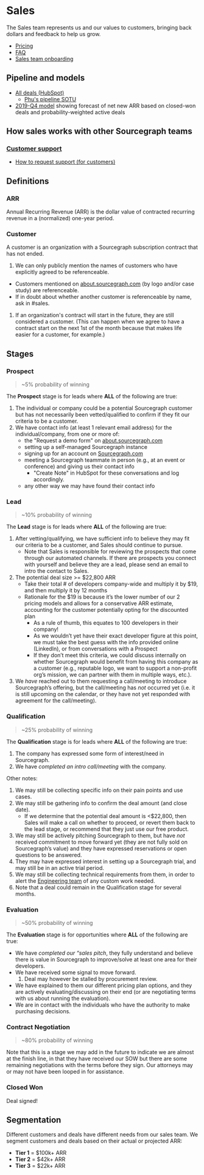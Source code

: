 # Sales

The Sales team represents us and our values to customers, bringing back dollars and feedback to help us grow.

- [Pricing](https://about.sourcegraph.com/pricing)
- [FAQ](faq.md)
- [Sales team onboarding](onboarding/index.md)

## Pipeline and models

- [All deals (HubSpot)](https://app.hubspot.com/contacts/2762526/deals/board/view/all/)
   - [Phu's pipeline SOTU](https://docs.google.com/spreadsheets/d/1cI-uwtftjes3Im4k63oLTZiPK5c2OPO18vvND6iGESw/edit#gid=0)
- [2019-Q4 model](https://docs.google.com/spreadsheets/d/1Ao3Nqw6gH3yAuZtICV3xo35kKKnI9oKXnvPuTQ0Fh9c/edit#gid=665660264) showing forecast of net new ARR based on closed-won deals and probability-weighted active deals

## How sales works with other Sourcegraph teams

### [Customer support](../support/index.md)

- [How to request support (for customers)](../support/index.md#how-to-get-support-for-customers)

## Definitions

### ARR

Annual Recurring Revenue (ARR) is the dollar value of contracted recurring revenue in a (normalized) one-year period.

### Customer

A customer is an organization with a Sourcegraph subscription contract that has not ended.

1. We can only publicly mention the names of customers who have explicitly agreed to be referenceable.
  - Customers mentioned on [about.sourcegraph.com](https://about.sourcegraph.com/) (by logo and/or case study) are referenceable.
  - If in doubt about whether another customer is referenceable by name, ask in #sales.
1. If an organization's contract will start in the future, they are still considered a customer. (This can happen when we agree to have a contract start on the next 1st of the month because that makes life easier for a customer, for example.)

## Stages

### Prospect

> ~5% probability of winning

The **Prospect** stage is for leads where **ALL** of the following are true:

1. The individual or company could be a potential Sourcegraph customer but has not necessarily been vetted/qualified to confirm if they fit our criteria to be a customer.
1. We have contact info (at least 1 relevant email address) for the individual/company, from one or more of:
   - the "Request a demo form" on [about.sourcegraph.com](https://about.sourcegraph.com)
   - setting up a self-managed Sourcegraph instance
   - signing up for an account on [Sourcegraph.com](https://sourcegraph.com/sign-up)
   - meeting a Sourcegraph teammate in person (e.g., at an event or conference) and giving us their contact info
      - "Create Note" in HubSpot for these conversations and log accordingly.
   - any other way we may have found their contact info

### Lead

> ~10% probability of winning

The **Lead** stage is for leads where **ALL** of the following are true:

1. After vetting/qualifying, we have sufficient info to believe they may fit our criteria to be a customer, and Sales should continue to pursue.
   - Note that Sales is responsible for reviewing the prospects that come through our automated channels. If there are prospects you connect with yourself and believe they are a lead, please send an email to intro the contact to Sales.
1. The potential deal size >= $22,800 ARR
   - Take their total # of developers company-wide and multiply it by $19, and then multiply it by 12 months
   - Rationale for the $19 is because it’s the lower number of our 2 pricing models and allows for a conservative ARR estimate, accounting for the customer potentially opting for the discounted plan
      - As a rule of thumb, this equates to 100 developers in their company!
      - As we wouldn’t yet have their exact developer figure at this point, we must take the best guess with the info provided online (LinkedIn), or from conversations with a Prospect
      - If they don’t meet this criteria, we could discuss internally on whether Sourcegraph would benefit from having this company as a customer (e.g., reputable logo, we want to support a non-profit org’s mission, we can partner with them in multiple ways, etc.).
1. We *have* reached out to them requesting a call/meeting to introduce Sourcegraph’s offering, but the call/meeting has *not* occurred yet (i.e. it is still upcoming on the calendar, or they have not yet responded with agreement for the call/meeting).

### Qualification

> ~25% probability of winning

The **Qualification** stage is for leads where **ALL** of the following are true:

1. The company has expressed some form of interest/need in Sourcegraph.
1. We have *completed an intro call/meeting* with the company.

Other notes:

1. We may still be collecting specific info on their pain points and use cases.
1. We may still be gathering info to confirm the deal amount (and close date).
   - If we determine that the potential deal amount is <$22,800, then Sales will make a call on whether to proceed, or revert them back to the lead stage, or recommend that they just use our free product.
1. We may still be actively pitching Sourcegraph to them, but have *not* received commitment to move forward yet (they are not fully sold on Sourcegraph’s value) and they have expressed reservations or open questions to be answered.
1. They may have expressed interest in setting up a Sourcegraph trial, and may still be in an active trial period.
1. We may still be collecting technical requirements from them, in order to alert the [Engineering team](../engineering/index.md) of any custom work needed.
1. Note that a deal could remain in the Qualification stage for several months.

### Evaluation

> ~50% probability of winning

The **Evaluation** stage is for opportunities where **ALL** of the following are true:

- We have *completed our “sales pitch*, they fully understand and believe there is value in Sourcegraph to improve/solve at least one area for their developers.
- We have received some signal to move forward.
    1. Deal may however be stalled by procurement review.
- We have explained to them our different pricing plan options, and they are actively evaluating/discussing on their end (or are negotiating terms with us about running the evaluation).
- We are in contact with the individuals who have the authority to make purchasing decisions.

### Contract Negotiation

> ~80% probability of winning

Note that this is a stage we may add in the future to indicate we are almost at the finish line, in that they have received our SOW but there are some remaining negotiations with the terms before they sign. Our attorneys may or may not have been looped in for assistance.

### Closed Won

Deal signed!

## Segmentation

Different customers and deals have different needs from our sales team. We segment customers and deals based on their actual or projected ARR:

- **Tier 1** = $100k+ ARR
- **Tier 2** = $42k+ ARR
- **Tier 3** = $22k+ ARR

